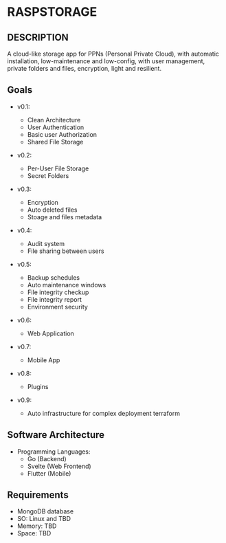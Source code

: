 # RASPSTORAGE

## DESCRIPTION

A cloud-like storage app for PPNs (Personal Private Cloud), with automatic installation, low-maintenance and low-config, with user management, private folders and files, encryption, light and resilient.

## Goals

- v0.1:
    - Clean Architecture
    - User Authentication
    - Basic user Authorization
    - Shared File Storage

- v0.2:
    - Per-User File Storage
    - Secret Folders

- v0.3:
    - Encryption
    - Auto deleted files
    - Stoage and files metadata

- v0.4:
    - Audit system
    - File sharing between users

- v0.5:
    - Backup schedules
    - Auto maintenance windows
    - File integrity checkup
    - File integrity report
    - Environment security

- v0.6:
    - Web Application

- v0.7:
    - Mobile App

- v0.8:
    - Plugins

- v0.9:
    - Auto infrastructure for complex deployment terraform

## Software Architecture

- Programming Languages: 
    - Go (Backend)
    - Svelte (Web Frontend)
    - Flutter (Mobile)

## Requirements

- MongoDB database
- SO: Linux and TBD
- Memory: TBD
- Space: TBD
